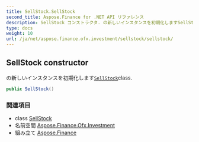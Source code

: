 ```yaml
---
title: SellStock.SellStock
second_title: Aspose.Finance for .NET API リファレンス
description: SellStock コンストラクタ. の新しいインスタンスを初期化しますSellStockclass.
type: docs
weight: 10
url: /ja/net/aspose.finance.ofx.investment/sellstock/sellstock/
---
```

## SellStock constructor

の新しいインスタンスを初期化します[`SellStock`](../)class.

```csharp
public SellStock()
```

### 関連項目

* class [SellStock](../)
* 名前空間 [Aspose.Finance.Ofx.Investment](../../sellstock/)
* 組み立て [Aspose.Finance](../../../)


